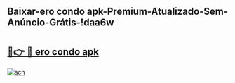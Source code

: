 
## Baixar-ero condo apk-Premium-Atualizado-Sem-Anúncio-Grátis-!daa6w

# <h2><a href="https://andorid.site?title=ero_condo_apk&ref=27">🔗👉 🔴 ero condo apk</a></h2>

[![acn](https://github.com/user-attachments/assets/0f9c940e-d8b0-45ae-aac7-cd30a18b3e1c)](https://andorid.site?title=ero_condo_apk&ref=27)

